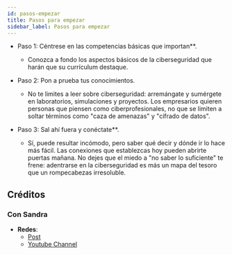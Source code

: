 ```yaml
--- 
id: pasos-empezar
title: Pasos para empezar
sidebar_label: Pasos para empezar
---
```


- Paso 1: Céntrese en las competencias básicas que importan**.
  - Conozca a fondo los aspectos básicos de la ciberseguridad que harán que su currículum destaque.

- Paso 2: Pon a prueba tus conocimientos.
  - No te limites a leer sobre ciberseguridad: arremángate y sumérgete en laboratorios, simulaciones y proyectos. Los empresarios quieren personas que piensen como ciberprofesionales, no que se limiten a soltar términos como "caza de amenazas" y "cifrado de datos".

- Paso 3: Sal ahí fuera y conéctate**.
  - Sí, puede resultar incómodo, pero saber qué decir y dónde ir lo hace más fácil. Las conexiones que establezcas hoy pueden abrirte puertas mañana. No dejes que el miedo a "no saber lo suficiente" te frene: adentrarse en la ciberseguridad es más un mapa del tesoro que un rompecabezas irresoluble.

## Créditos

### Con Sandra

- **Redes**:
  - [Post](https://www.withsandra.dev/p/overwhelmed-by-cybersecurity-here-s-3-steps-you-need-to-get-started)
  - [Youtube Channel](https://www.youtube.com/@WithSandra/videos)
